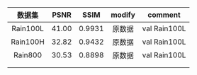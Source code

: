 |  数据集  | PSNR  |  SSIM  | modify |   comment    |
| :------: | :---: | :----: | :----: | :----------: |
| Rain100L | 41.00 | 0.9931 | 原数据 | val Rain100L |
| Rain100H | 32.82 | 0.9432 | 原数据 | val Rain100L |
| Rain800  | 30.53 | 0.8898 | 原数据 | val Rain100L |
|          |       |        |        |              |
|          |       |        |        |              |


